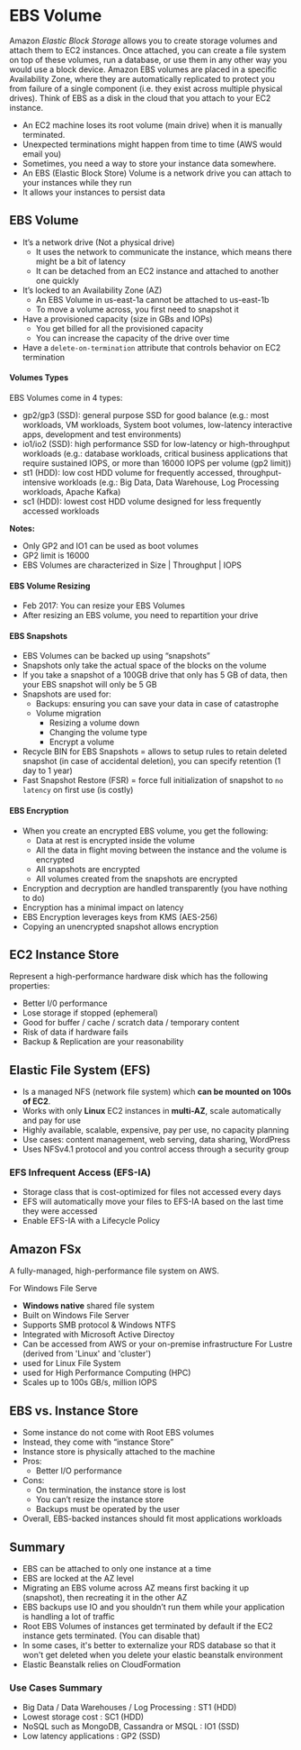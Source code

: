 # EBS Volume

Amazon _Elastic Block Storage_ allows you to create storage volumes and attach them to EC2 instances. Once attached, you can create a file system on top of these volumes, run a database, or use them in any other way you would use a block device. Amazon EBS volumes are placed in a specific Availability Zone, where they are automatically replicated to protect you from failure of a single component (i.e. they exist across multiple physical drives). Think of EBS as a disk in the cloud that you attach to your EC2 instance.

- An EC2 machine loses its root volume (main drive) when it is manually terminated.
- Unexpected terminations might happen from time to time (AWS would email you)
- Sometimes, you need a way to store your instance data somewhere.
- An EBS (Elastic Block Store) Volume is a network drive you can attach to your instances while they run
- It allows your instances to persist data

## EBS Volume

- It’s a network drive (Not a physical drive)
	- It uses the network to communicate the instance, which means there might be a bit of latency
	- It can be detached from an EC2 instance and attached to another one quickly
- It’s locked to an Availability Zone (AZ)
	- An EBS Volume in us-east-1a cannot be attached to us-east-1b
	- To move a volume across, you first need to snapshot it
- Have a provisioned capacity (size in GBs and IOPs)
	- You get billed for all the provisioned capacity
	- You can increase the capacity of the drive over time
- Have a `delete-on-termination` attribute that controls behavior on EC2 termination

#### Volumes Types

EBS Volumes come in 4 types:
- gp2/gp3 (SSD): general purpose SSD for good balance (e.g.: most workloads, VM workloads, System boot volumes, low-latency interactive apps, development and test environments)
- io1/io2 (SSD): high performance SSD for low-latency or high-throughput workloads (e.g.: database workloads, critical business applications that require sustained IOPS, or more than 16000 IOPS per volume (gp2 limit))
- st1 (HDD): low cost HDD volume for frequently accessed, throughput-intensive workloads (e.g.: Big Data, Data Warehouse, Log Processing workloads, Apache Kafka)
- sc1 (HDD): lowest cost HDD volume designed for less frequently accessed workloads

**Notes:**
- Only GP2 and IO1 can be used as boot volumes
- GP2 limit is 16000
- EBS Volumes are characterized in Size | Throughput | IOPS

#### EBS Volume Resizing

- Feb 2017: You can resize your EBS Volumes
- After resizing an EBS volume, you need to repartition your drive

#### EBS Snapshots

- EBS Volumes can be backed up using “snapshots”
- Snapshots only take the actual space of the blocks on the volume
- If you take a snapshot of a 100GB drive that only has 5 GB of data, then your EBS snapshot will only be 5 GB
- Snapshots are used for:
    - Backups: ensuring you can save your data in case of catastrophe
    - Volume migration
        - Resizing a volume down
        - Changing the volume type
        - Encrypt a volume
- Recycle BIN for EBS Snapshots = allows to setup rules to retain deleted snapshot (in case of accidental deletion), you can specify retention (1 day to 1 year)
- Fast Snapshot Restore (FSR) = force full initialization of snapshot to `no latency` on first use (is costly)

#### EBS Encryption

- When you create an encrypted EBS volume, you get the following:
    - Data at rest is encrypted inside the volume
    - All the data in flight moving between the instance and the volume is encrypted
    - All snapshots are encrypted
    - All volumes created from the snapshots are encrypted
- Encryption and decryption are handled transparently (you have nothing to do)
- Encryption has a minimal impact on latency
- EBS Encryption leverages keys from KMS (AES-256)
- Copying an unencrypted snapshot allows encryption


## EC2 Instance Store

Represent a high-performance hardware disk which has the following properties:
- Better I/0 performance
- Lose storage if stopped (ephemeral)
- Good for buffer / cache / scratch data / temporary content
- Risk of data if hardware fails
- Backup & Replication are your reasonability

## Elastic File System (EFS)

- Is a managed NFS (network file system) which **can be mounted on 100s of EC2**.
- Works with only **Linux** EC2 instances in **multi-AZ**, scale automatically and pay for use
- Highly available, scalable, expensive, pay per use, no capacity planning
- Use cases: content management, web serving, data sharing, WordPress
- Uses NFSv4.1 protocol and you control access through a security group

### EFS Infrequent Access (EFS-IA)

- Storage class that is cost-optimized for files not accessed every days
- EFS will automatically move your files to EFS-IA based on the last time they were accessed
- Enable EFS-IA with a Lifecycle Policy 

## Amazon FSx
A fully-managed, high-performance file system on AWS.

For Windows File Serve
- **Windows native** shared file system
- Built on Windows File Server
- Supports SMB protocol & Windows NTFS
- Integrated with Microsoft Active Directoy
- Can be accessed from AWS or your on-premise infrastructure
For Lustre (derived from 'Linux' and 'cluster')
- used for Linux File System
- used for High Performance Computing (HPC)
- Scales up to 100s GB/s, million IOPS


## EBS vs. Instance Store

- Some instance do not come with Root EBS volumes
- Instead, they come with “instance Store”
- Instance store is physically attached to the machine
- Pros:
    - Better I/O performance
- Cons:
    - On termination, the instance store is lost
    - You can’t resize the instance store
    - Backups must be operated by the user
- Overall, EBS-backed instances should fit most applications workloads

## Summary

- EBS can be attached to only one instance at a time
- EBS are locked at the AZ level
- Migrating an EBS volume across AZ means first backing it up (snapshot), then recreating it in the other AZ
- EBS backups use IO and you shouldn’t run them while your application is handling a lot of traffic
- Root EBS Volumes of instances get terminated by default if the EC2 instance gets terminated. (You can disable that)
- In some cases, it's better to externalize your RDS database so that it won't get deleted when you delete your elastic beanstalk environment
- Elastic Beanstalk relies on CloudFormation

### Use Cases Summary

- Big Data / Data Warehouses / Log Processing : ST1 (HDD)
- Lowest storage cost : SC1 (HDD)
- NoSQL such as MongoDB, Cassandra or MSQL : IO1 (SSD)
- Low latency applications : GP2 (SSD)